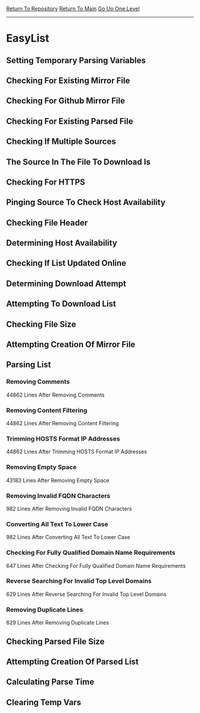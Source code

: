 [Return To Repository](https://github.com/deathbybandaid/piholeparser/)
[Return To Main](https://github.com/deathbybandaid/piholeparser/blob/master/RecentRunLogs/Mainlog.md)
[Go Up One Level](https://github.com/deathbybandaid/piholeparser/blob/master/RecentRunLogs/TopLevelScripts/30-Processing-Blacklists.md)
____________________________________
# EasyList
## Setting Temporary Parsing Variables
## Checking For Existing Mirror File
## Checking For Github Mirror File
## Checking For Existing Parsed File
## Checking If Multiple Sources
## The Source In The File To Download Is
## Checking For HTTPS
## Pinging Source To Check Host Availability
## Checking File Header
## Determining Host Availability
## Checking If List Updated Online
## Determining Download Attempt
## Attempting To Download List
## Checking File Size
## Attempting Creation Of Mirror File
## Parsing List
### Removing Comments
44862 Lines After Removing Comments
### Removing Content Filtering
44862 Lines After Removing Content Filtering
### Trimming HOSTS Format IP Addresses
44862 Lines After Trimming HOSTS Format IP Addresses
### Removing Empty Space
43183 Lines After Removing Empty Space
### Removing Invalid FQDN Characters
982 Lines After Removing Invalid FQDN Characters
### Converting All Text To Lower Case
982 Lines After Converting All Text To Lower Case
### Checking For Fully Qualified Domain Name Requirements
647 Lines After Checking For Fully Qualified Domain Name Requirements
### Reverse Searching For Invalid Top Level Domains
629 Lines After Reverse Searching For Invalid Top Level Domains
### Removing Duplicate Lines
629 Lines After Removing Duplicate Lines
## Checking Parsed File Size
## Attempting Creation Of Parsed List
## Calculating Parse Time
## Clearing Temp Vars

